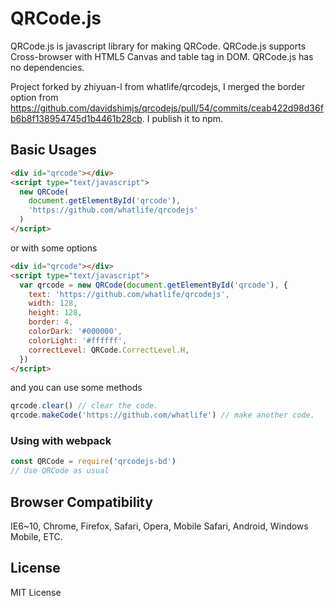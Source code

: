 # QRCode.js

QRCode.js is javascript library for making QRCode. QRCode.js supports Cross-browser with HTML5 Canvas and table tag in DOM.
QRCode.js has no dependencies.

Project forked by zhiyuan-l from whatlife/qrcodejs, I merged the border option from https://github.com/davidshimjs/qrcodejs/pull/54/commits/ceab422d98d36fb6b8f138954745d1b4461b28cb.
I publish it to npm.

## Basic Usages

```html
<div id="qrcode"></div>
<script type="text/javascript">
  new QRCode(
    document.getElementById('qrcode'),
    'https://github.com/whatlife/qrcodejs'
  )
</script>
```

or with some options

```html
<div id="qrcode"></div>
<script type="text/javascript">
  var qrcode = new QRCode(document.getElementById('qrcode'), {
    text: 'https://github.com/whatlife/qrcodejs',
    width: 128,
    height: 128,
    border: 4,
    colorDark: '#000000',
    colorLight: '#ffffff',
    correctLevel: QRCode.CorrectLevel.H,
  })
</script>
```

and you can use some methods

```javascript
qrcode.clear() // clear the code.
qrcode.makeCode('https://github.com/whatlife') // make another code.
```

### Using with webpack

```javascript
const QRCode = require('qrcodejs-bd')
// Use QRCode as usual
```

## Browser Compatibility

IE6~10, Chrome, Firefox, Safari, Opera, Mobile Safari, Android, Windows Mobile, ETC.

## License

MIT License
